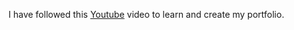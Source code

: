 
I have followed this [Youtube](https://youtu.be/AKNvTxWOdKw) video to learn and create my portfolio.
